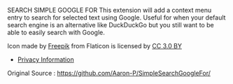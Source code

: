 SEARCH SIMPLE GOOGLE FOR
This extension will add a context menu entry to search for selected text using Google.  Useful for when your default search engine is an alternative like DuckDuckGo but you still want to be able to easily search with Google.

Icon made by [Freepik](https://www.freepik.com/) from Flaticon is licensed by [CC 3.0 BY](http://creativecommons.org/licenses/by/3.0/)

* [Privacy Information](https://raw.githubusercontent.com/Aaron-P/SimpleSearchGoogleFor/master/PRIVACY)

Original Source : https://github.com/Aaron-P/SimpleSearchGoogleFor/
